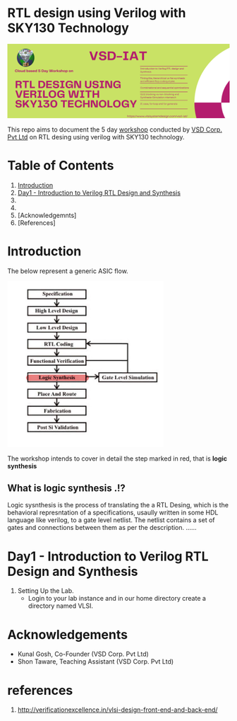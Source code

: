 # RTL design using Verilog with SKY130 Technology

![](/src/img/Verilog-flyer.png)

This repo aims to document the 5 day [workshop](https://www.vlsisystemdesign.com/rtl-design-using-verilog-with-sky130-technology/) conducted by [VSD Corp. Pvt Ltd](https://www.vlsisystemdesign.com/) on RTL desing using verilog with SKY130 technology.

# Table of Contents

1. [Introduction](#introduction)
2. [Day1 - Introduction to Verilog RTL Design and Synthesis]()
3. 
4.
5. [Acknowledgemnts]
6. [References]


# Introduction
The below represent a generic ASIC flow.

![](/src/img/asic-flow.png)

The workshop intends to cover in detail the step marked in red, that is **logic synthesis**

## What is logic synthesis .!?
Logic sysnthesis is the process of translating the a RTL Desing, which is the behavioral represntation of a specifications, usaully written in some HDL language like verilog, to a gate level netlist. The netlist contains a set of gates and connections between them as per the description. ......

# Day1 - Introduction to Verilog RTL Design and Synthesis
1. Setting Up the Lab.
    - Login to your lab instance and in our home directory create a directory named VLSI.
    
# Acknowledgements

* Kunal Gosh, Co-Founder (VSD Corp. Pvt Ltd)
* Shon Taware, Teaching Assistant (VSD Corp. Pvt Ltd)

# references
1. http://verificationexcellence.in/vlsi-design-front-end-and-back-end/
